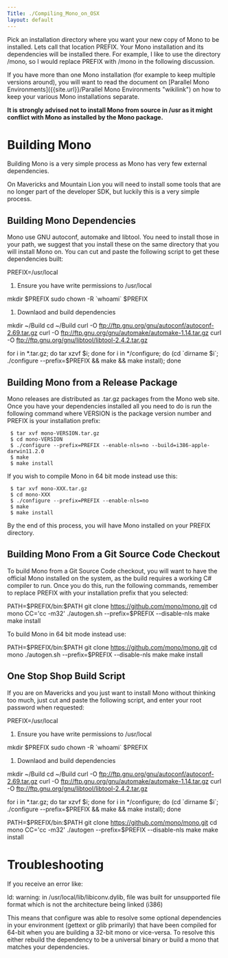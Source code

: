 ```yaml
---
Title: ./Compiling_Mono_on_OSX
layout: default
---
```


Pick an installation directory where you want your new copy of Mono to
be installed. Lets call that location PREFIX. Your Mono installation and
its dependencies will be installed there. For example, I like to use the
directory /mono, so I would replace PREFIX with /mono in the following
discussion.

If you have more than one Mono installation (for example to keep
multiple versions around), you will want to read the document on
[Parallel Mono Environments]({{site.url}}/Parallel Mono Environments "wikilink") on
how to keep your various Mono installations separate.

**It is strongly advised not to install Mono from source in /usr as it
might conflict with Mono as installed by the Mono package.**

Building Mono
=============

Building Mono is a very simple process as Mono has very few external
dependencies.

On Mavericks and Mountain Lion you will need to install some tools that
are no longer part of the developer SDK, but luckily this is a very
simple process.

Building Mono Dependencies
--------------------------

Mono use GNU autoconf, automake and libtool. You need to install those
in your path, we suggest that you install these on the same directory
that you will install Mono on. You can cut and paste the following
script to get these dependencies built:

<bash> PREFIX=/usr/local

1.  Ensure you have write permissions to /usr/local

mkdir \$PREFIX sudo chown -R \`whoami\` \$PREFIX

1.  Downlaod and build dependencies

mkdir \~/Build cd \~/Build curl -O
<ftp://ftp.gnu.org/gnu/autoconf/autoconf-2.69.tar.gz> curl -O
<ftp://ftp.gnu.org/gnu/automake/automake-1.14.tar.gz> curl -O
<ftp://ftp.gnu.org/gnu/libtool/libtool-2.4.2.tar.gz>

for i in \*.tar.gz; do tar xzvf \$i; done for i in \*/configure; do (cd
\`dirname \$i\`; ./configure --prefix=\$PREFIX && make && make install);
done </bash>

Building Mono from a Release Package
------------------------------------

Mono releases are distributed as .tar.gz packages from the Mono web
site. Once you have your dependencies installed all you need to do is
run the following command where VERSION is the package version number
and PREFIX is your installation prefix:

<bash>

` $ tar xvf mono-VERSION.tar.gz`\
` $ cd mono-VERSION`\
` $ ./configure --prefix=PREFIX --enable-nls=no --build=i386-apple-darwin11.2.0`\
` $ make`\
` $ make install`

</bash>

If you wish to compile Mono in 64 bit mode instead use this:

<bash>

` $ tar xvf mono-XXX.tar.gz`\
` $ cd mono-XXX`\
` $ ./configure --prefix=PREFIX --enable-nls=no`\
` $ make`\
` $ make install`

</bash>

By the end of this process, you will have Mono installed on your PREFIX
directory.

Building Mono From a Git Source Code Checkout
---------------------------------------------

To build Mono from a Git Source Code checkout, you will want to have the
official Mono installed on the system, as the build requires a working
C\# compiler to run. Once you do this, run the following commands,
remember to replace PREFIX with your installation prefix that you
selected:

<bash> PATH=\$PREFIX/bin:\$PATH git clone
<https://github.com/mono/mono.git> cd mono CC='cc -m32' ./autogen.sh
--prefix=\$PREFIX --disable-nls make make install </bash>

To build Mono in 64 bit mode instead use:

<bash> PATH=\$PREFIX/bin:\$PATH git clone
<https://github.com/mono/mono.git> cd mono ./autogen.sh
--prefix=\$PREFIX --disable-nls make make install </bash>

One Stop Shop Build Script
--------------------------

If you are on Mavericks and you just want to install Mono without
thinking too much, just cut and paste the following script, and enter
your root password when requested:

<bash> PREFIX=/usr/local

1.  Ensure you have write permissions to /usr/local

mkdir \$PREFIX sudo chown -R \`whoami\` \$PREFIX

1.  Downlaod and build dependencies

mkdir \~/Build cd \~/Build curl -O
<ftp://ftp.gnu.org/gnu/autoconf/autoconf-2.69.tar.gz> curl -O
<ftp://ftp.gnu.org/gnu/automake/automake-1.14.tar.gz> curl -O
<ftp://ftp.gnu.org/gnu/libtool/libtool-2.4.2.tar.gz>

for i in \*.tar.gz; do tar xzvf \$i; done for i in \*/configure; do (cd
\`dirname \$i\`; ./configure --prefix=\$PREFIX && make && make install);
done

PATH=\$PREFIX/bin:\$PATH git clone <https://github.com/mono/mono.git> cd
mono CC='cc -m32' ./autogen --prefix=\$PREFIX --disable-nls make make
install </bash>

Troubleshooting
===============

If you receive an error like:

<bash> ld: warning: in /usr/local/lib/libiconv.dylib, file was built for
unsupported file format which is not the architecture being linked
(i386) </bash>

This means that configure was able to resolve some optional dependencies
in your environment (gettext or glib primarily) that have been compiled
for 64-bit when you are building a 32-bit mono or vice-versa. To resolve
this either rebuild the dependency to be a universal binary or build a
mono that matches your dependencies.
